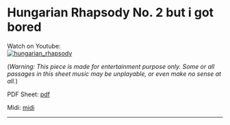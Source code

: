# **Hungarian Rhapsody No. 2 but i got bored**          
              
Watch on Youtube:           
[![hungarian_rhapsody](http://img.youtube.com/vi/_VNy7cqKspc/0.jpg)](http://www.youtube.com/watch?v=_VNy7cqKspc)              
              
(*Warning: This piece is made for entertainment purpose only. Some or all passages in this sheet music may be unplayable, or even make no sense at all.*) 
              
PDF Sheet: [pdf](pdf/hungarian_rhapsody.pdf)            
              
Midi: [midi](midi/hungarian_rhapsody.mid) 
              
-----         
